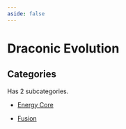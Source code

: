 ```yaml
---
aside: false
---
```



# Draconic Evolution

## Categories

Has 2 subcategories.

* [Energy Core](./energy_core.md)

* [Fusion](./fusion.md)

